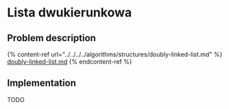 # Lista dwukierunkowa

## Problem description

{% content-ref url="../../../../algorithms/structures/doubly-linked-list.md" %}
[doubly-linked-list.md](../../../../algorithms/structures/doubly-linked-list.md)
{% endcontent-ref %}

## Implementation

TODO
